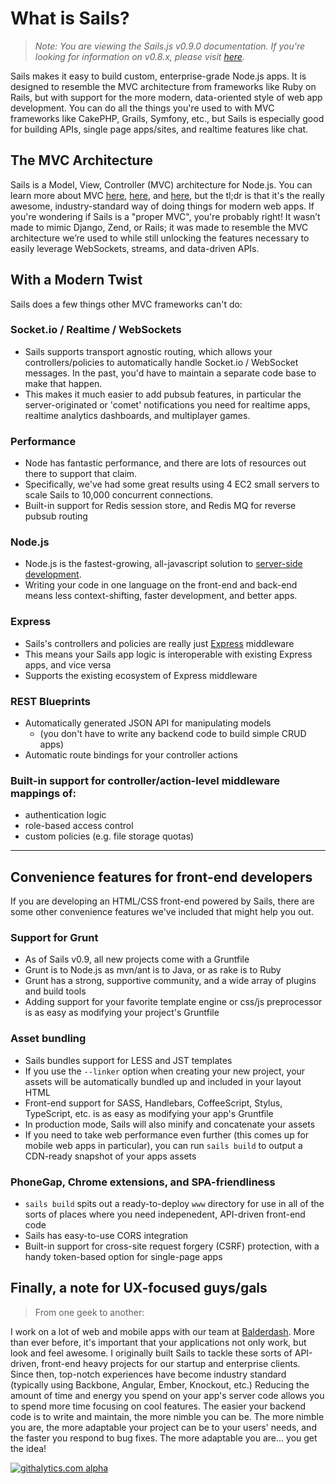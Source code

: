 # What is Sails?
> _Note: You are viewing the Sails.js v0.9.0 documentation.  If you're looking for information on v0.8.x, please visit [here](http://08x.sailsjs.org)._

Sails makes it easy to build custom, enterprise-grade Node.js apps. It is designed to resemble the MVC architecture from frameworks like Ruby on Rails, but with support for the more modern, data-oriented style of web app development.
You can do all the things you're used to with MVC frameworks like CakePHP, Grails, Symfony, etc., but Sails is especially good for building APIs, single page apps/sites, and realtime features like chat.


## The MVC Architecture
Sails is a Model, View, Controller (MVC) architecture for Node.js. You can learn more about MVC <a href="https://docs.djangoproject.com/en/dev/faq/general/#django-appears-to-be-a-mvc-framework-but-you-call-the-controller-the-view-and-the-view-the-template-how-come-you-don-t-use-the-standard-names">here</a>, <a href="http://symfony.com/legacy/doc/askeet/1_0/en/3">here</a>, and <a href="http://guides.rubyonrails.org/getting_started.html#the-mvc-architecture">here</a>, but the tl;dr is that it's the really awesome, industry-standard way of doing things for modern web apps.
If you're wondering if Sails is a "proper MVC", you're probably right! It wasn’t made to mimic Django, Zend, or Rails; it was made to resemble the MVC architecture we’re used to while still unlocking the features necessary to easily leverage WebSockets, streams, and data-driven APIs.


## With a Modern Twist
Sails does a few things other MVC frameworks can't do:


### Socket.io / Realtime / WebSockets
  + Sails supports transport agnostic routing, which allows your controllers/policies to automatically handle Socket.io / WebSocket messages.  In the past, you'd have to maintain a separate code base to make that happen.
  + This makes it much easier to add pubsub features, in particular the server-originated or 'comet' notifications you need for realtime apps, realtime analytics dashboards, and multiplayer games.

### Performance
  + Node has fantastic performance, and there are lots of resources out there to support that claim.
  + Specifically, we've had some great results using 4 EC2 small servers to scale Sails to 10,000 concurrent connections.
  + Built-in support for Redis session store, and Redis MQ for reverse pubsub routing

### Node.js
  + Node.js is the fastest-growing, all-javascript solution to <a href="https://www.youtube.com/watch?v=jo_B4LTHi3I">server-side development</a>.
  + Writing your code in one language on the front-end and back-end means less context-shifting, faster development, and better apps.

### Express
  + Sails's controllers and policies are really just [Express](http://expressjs.com/) middleware
  + This means your Sails app logic is interoperable with existing Express apps, and vice versa
  + Supports the existing ecosystem of Express middleware

### REST Blueprints
  + Automatically generated JSON API for manipulating models
    + (you don't have to write any backend code to build simple CRUD apps)
  + Automatic route bindings for your controller actions

### Built-in support for controller/action-level middleware mappings of:
  + authentication logic
  + role-based access control
  + custom policies (e.g. file storage quotas)
  

---
## Convenience features for front-end developers
If you are developing an HTML/CSS front-end powered by Sails, there are some other convenience features we've included that might help you out.

### Support for Grunt
  + As of Sails v0.9, all new projects come with a Gruntfile
  + Grunt is to Node.js as mvn/ant is to Java, or as rake is to Ruby
  + Grunt has a strong, supportive community, and a wide array of plugins and build tools
  + Adding support for your favorite template engine or css/js preprocessor is as easy as modifying your project's Gruntfile

### Asset bundling
  + Sails bundles support for LESS and JST templates
  + If you use the `--linker` option when creating your new project, your assets will be automatically bundled up and included in your layout HTML
  + Front-end support for SASS, Handlebars, CoffeeScript, Stylus, TypeScript, etc. is as easy as modifying your app's Gruntfile
  + In production mode, Sails will also minify and concatenate your assets
  + If you need to take web performance even further (this comes up for mobile web apps in particular), you can run `sails build` to output a CDN-ready snapshot of your apps assets    

### PhoneGap, Chrome extensions, and SPA-friendliness
  + `sails build` spits out a ready-to-deploy `www` directory for use in all of the sorts of places where you need indepenedent, API-driven front-end code
  + Sails has easy-to-use CORS integration
  + Built-in support for cross-site request forgery (CSRF) protection, with a handy token-based option for single-page apps



## Finally, a note for UX-focused guys/gals
> From one geek to another:

I work on a lot of web and mobile apps with our team at <a href="http://balderdash.co">Balderdash</a>.  More than ever before, it's important that your applications not only work, but look and feel awesome.
I originally built Sails to tackle these sorts of API-driven, front-end heavy projects for our startup and enterprise clients.  Since then, top-notch experiences have become industry standard (typically using Backbone, Angular, Ember, Knockout, etc.)
Reducing the amount of time and energy you spend on your app's server code allows you to spend more time focusing on cool features.  The easier your backend code is to write and maintain, the more nimble you can be.  The more nimble you are, the more adaptable your project can be to your users' needs, and the faster you respond to bug fixes.  The more adaptable you are... you get the idea!

[![githalytics.com alpha](https://cruel-carlota.pagodabox.com/8acf2fc2ca0aca8a3018e355ad776ed7 "githalytics.com")](http://githalytics.com/balderdashy/sails/wiki/what_is_sails)
